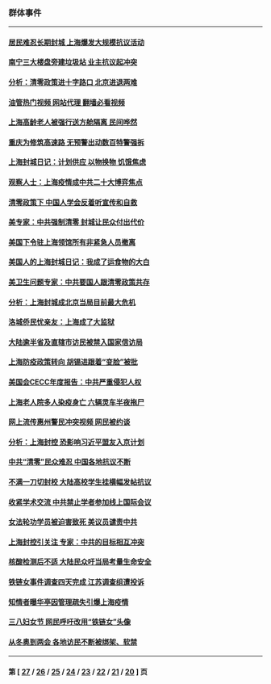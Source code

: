 ### 群体事件
---
#### [居民难忍长期封城 上海爆发大规模抗议活动](../../pages/ncid279/n13724894.md?05160445) 
#### [南宁三大楼盘旁建垃圾站 业主抗议起冲突](../../pages/ncid279/n13723244.md?05160445) 
#### [分析：清零政策进十字路口 北京进退两难](../../pages/ncid279/n13722760.md?05160445) 
#### [油管热门视频 网站代理 翻墙必看视频](http://209.222.30.114:81/youtube.html?05160445)
#### [上海高龄老人被强行送方舱隔离 民间哗然](../../pages/ncid279/n13717318.md?05160445) 
#### [重庆为修筑高速路 无预警出动数百特警强拆](../../pages/ncid279/n13716893.md?05160445) 
#### [上海封城日记：计划供应 以物换物 饥饿焦虑](../../pages/ncid279/n13715646.md?05160445) 
#### [观察人士：上海疫情成中共二十大博弈焦点](../../pages/ncid279/n13713349.md?05160445) 
#### [清零政策下 中国人学会反着听宣传和自救](../../pages/ncid279/n13711002.md?05160445) 
#### [美专家：中共强制清零 封城让民众付出代价](../../pages/ncid279/n13709482.md?05160445) 
#### [美国下令驻上海领馆所有非紧急人员撤离](../../pages/ncid279/n13709373.md?05160445) 
#### [美国人的上海封城日记：我成了运食物的大白](../../pages/ncid279/n13707573.md?05160445) 
#### [美卫生问题专家：中共要国人跟清零政策共存](../../pages/ncid279/n13705925.md?05160445) 
#### [分析：上海封城成北京当局目前最大危机](../../pages/ncid279/n13702771.md?05160445) 
#### [洛城侨民忧亲友：上海成了大监狱](../../pages/ncid279/n13693937.md?05160445) 
#### [大陆逾半省及直辖市访民被禁入国家信访局](../../pages/ncid279/n13689201.md?05160445) 
#### [上海防疫政策转向 胡锡进跟着“变脸”被批](../../pages/ncid279/n13688098.md?05160445) 
#### [美国会CECC年度报告：中共严重侵犯人权](../../pages/ncid279/n13687784.md?05160445) 
#### [上海老人院多人染疫身亡 六辆灵车半夜拖尸](../../pages/ncid279/n13687060.md?05160445) 
#### [网上流传惠州警民冲突视频 网民被约谈](../../pages/ncid279/n13687562.md?05160445) 
#### [分析：上海封控 恐影响习近平盟友入京计划](../../pages/ncid279/n13686881.md?05160445) 
#### [中共“清零”民众难忍 中国各地抗议不断](../../pages/ncid279/n13685186.md?05160445) 
#### [不满一刀切封校 大陆高校学生挂横幅发帖抗议](../../pages/ncid279/n13683669.md?05160445) 
#### [收紧学术交流 中共禁止学者参加线上国际会议](../../pages/ncid279/n13684255.md?05160445) 
#### [女法轮功学员被迫害致死 美议员谴责中共](../../pages/ncid279/n13682069.md?05160445) 
#### [上海封控引关注 专家：中共的目标相互冲突](../../pages/ncid279/n13679402.md?05160445) 
#### [核酸检测后不适 大陆民众吁当局考量生命安全](../../pages/ncid279/n13674223.md?05160445) 
#### [铁链女事件调查四天完成 江苏调查组遭投诉](../../pages/ncid279/n13673940.md?05160445) 
#### [知情者曝华亭因管理疏失引爆上海疫情](../../pages/ncid279/n13642418.md?05160445) 
#### [三八妇女节 网民呼吁改用“铁链女”头像](../../pages/ncid279/n13629332.md?05160445) 
#### [从冬奥到两会 各地访民不断被绑架、软禁](../../pages/ncid279/n13623432.md?05160445) 

---
#### 第 [ [27](./27.md?05160445) / [26](./26.md?05160445) / [25](./25.md?05160445) / [24](./24.md?05160445) / [23](./23.md?05160445) / [22](./22.md?05160445) / [21](./21.md?05160445) / [20](./20.md?05160445) ] 页
